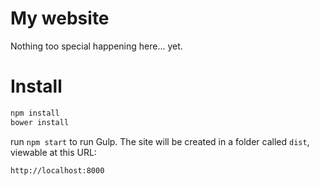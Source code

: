# My website

Nothing too special happening here... yet.


# Install 
```bash
npm install
bower install
```

run `npm start` to run Gulp. The site will be created in a folder called `dist`, viewable at this URL:


```
http://localhost:8000
```